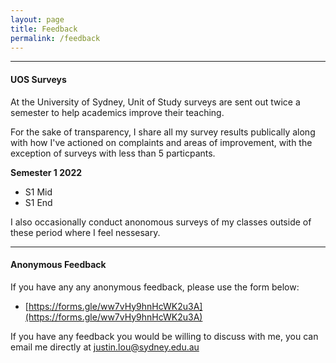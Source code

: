 ```yaml
---
layout: page
title: Feedback
permalink: /feedback
---
```

---
#### UOS Surveys

At the University of Sydney, Unit of Study surveys are sent out twice a semester to help academics improve their teaching.

For the sake of transparency, I share all my survey results publically along with how I've actioned on complaints and areas of improvement, with the exception of surveys with less than 5 particpants. 

**Semester 1 2022**
- S1 Mid
- S1 End

I also occasionally conduct anonomous surveys of my classes outside of these period where I feel nessesary. 

---
#### Anonymous Feedback

If you have any any anonymous feedback, please use the form below:
- [https://forms.gle/ww7vHy9hnHcWK2u3A](https://forms.gle/ww7vHy9hnHcWK2u3A)

If you have any feedback you would be willing to discuss with me, you can email me directly at <a href = "mailto: justin.lou@sydney.edu.au">justin.lou@sydney.edu.au</a>